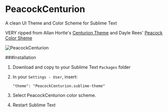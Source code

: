 PeacockCenturion
================

A clean UI Theme and Color Scheme for Sublime Text

VERY ripped from Allan Hortle's [Centurion Theme](https://raw.github.com/allanhortle/Centurion)
and Dayle Rees' [Peacock Color Sheme](https://github.com/daylerees/colour-schemes)


![PeacockCenturion](https://raw.github.com/feiss/PeacockCenturion/master/PeacockCenturion.png)  

###Installation

1. Download and copy to your Sublime Text `Packages` folder

2. In your `Settings - User`, insert: 
        
    `"theme": "PeacockCenturion.sublime-theme"`

3. Select PeacockCenturion color scheme.

4. Restart Sublime Text


